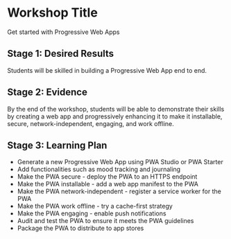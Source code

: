 # Workshop Title

Get started with Progressive Web Apps

## Stage 1: Desired Results

Students will be skilled in building a Progressive Web App end to end.

## Stage 2: Evidence

By the end of the workshop, students will be able to demonstrate their skills by creating a web app and progressively enhancing it to make it installable, secure, network-independent, engaging, and work offline.

## Stage 3: Learning Plan

- Generate a new Progressive Web App using PWA Studio or PWA Starter
- Add functionalities such as mood tracking and journaling
- Make the PWA secure - deploy the PWA to an HTTPS endpoint
- Make the PWA installable - add a web app manifest to the PWA
- Make the PWA network-independent - register a service worker for the PWA
- Make the PWA work offline - try a cache-first strategy
- Make the PWA engaging - enable push notifications
- Audit and test the PWA to ensure it meets the PWA guidelines
- Package the PWA to distribute to app stores
